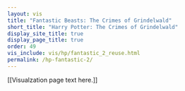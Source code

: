 ```yaml
---
layout: vis
title: "Fantastic Beasts: The Crimes of Grindelwald"
short_title: "Harry Potter: The Crimes of Grindelwald"
display_site_title: true
display_page_title: true
order: 49
vis_include: vis/hp/fantastic_2_reuse.html
permalink: /hp-fantastic-2/
---
```


[[Visualzation page text here.]]
